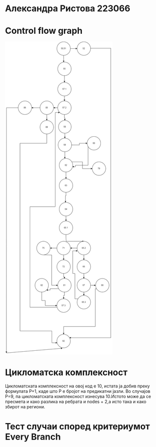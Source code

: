 # Александра Ристова 223066
# Control flow graph
![Alt text](https://github.com/Aleksandra0710/SI_2024_lab2_223066/blob/master/graf.drawio.png?raw=true)
# Цикломатска комплексност
Цикломатската комплексност на овој код е 10, истата ја добив преку формулата P+1, каде што P е бројот на предикатни јазли. Во случајoв P=9, па цикломатската комплексност изнесува 10.Истото може да се пресмета и како разлика на ребрата и nodes + 2,а исто така и како збирот на региони.
# Тест случаи според критериумот Every Branch 

